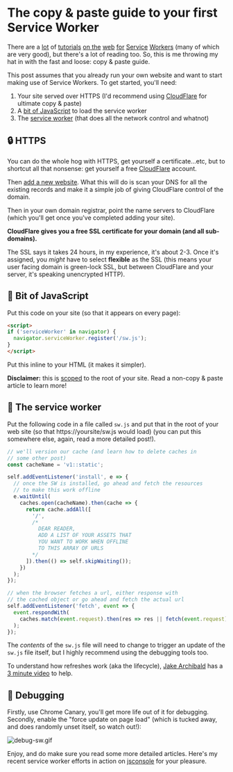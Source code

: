 # The copy & paste guide to your first Service Worker

There are a [lot](https://www.smashingmagazine.com/2016/02/making-a-service-worker/) of [tutorials](https://www.udacity.com/course/offline-web-applications--ud899) [on the](http://www.html5rocks.com/en/tutorials/service-worker/introduction/) [web](https://jakearchibald.com/2014/offline-cookbook/) [for](https://adactio.com/journal/9775) [Service](https://ponyfoo.com/articles/serviceworker-revolution) [Workers](https://ponyfoo.com/articles/progressive-networking-serviceworker) (many of which are very good), but there's a lot of reading too. So, this is me throwing my hat in with the fast and loose: copy & paste guide.

<!--more-->

This post assumes that you already run your own website and want to start making use of Service Workers. To get started, you'll need:

1. Your site served over HTTPS (I'd recommend using [CloudFlare](https://www.cloudflare.com/a/add-site) for ultimate copy & paste)
2. A [bit of JavaScript](#-bit-of-javascript) to load the service worker
3. The [service worker](#-the-service-worker) (that does all the network control and whatnot)

## 🔒 HTTPS

You can do the whole hog with HTTPS, get yourself a certificate...etc, but to shortcut all that nonsense: get yourself a free [CloudFlare](https://www.cloudflare.com) account.

Then [add a new website](https://www.cloudflare.com/a/add-site). What this will do is scan your DNS for all the existing records and make it a simple job of giving CloudFlare control of the domain.

Then in your own domain registrar, point the name servers to CloudFlare (which you'll get once you've completed adding your site).

**CloudFlare gives you a free SSL certificate for your domain (and all sub-domains).**

The SSL says it takes 24 hours, in my experience, it's about 2-3. Once it's assigned, you *might* have to select **flexible** as the SSL (this means your user facing domain is green-lock SSL, but between CloudFlare and your server, it's speaking unencrypted HTTP).

## 🔨 Bit of JavaScript

Put this code on your site (so that it appears on every page):

```html
<script>
if ('serviceWorker' in navigator) {
  navigator.serviceWorker.register('/sw.js');
}
</script>
```

Put this inline to your HTML (it makes it simpler).

**Disclaimer:** this is [scoped](https://github.com/slightlyoff/ServiceWorker/blob/master/explainer.md#getting-started) to the root of your site. Read a non-copy & paste article to learn more!

## 🔋 The service worker

Put the following code in a file called `sw.js` and put that in the root of your web site (so that https://yoursite/sw.js would load) (you can put this somewhere else, again, read a more detailed post!).

```js
// we'll version our cache (and learn how to delete caches in
// some other post)
const cacheName = 'v1::static';

self.addEventListener('install', e => {
  // once the SW is installed, go ahead and fetch the resources
  // to make this work offline
  e.waitUntil(
    caches.open(cacheName).then(cache => {
      return cache.addAll([
        '/',
        /*
          DEAR READER,
          ADD A LIST OF YOUR ASSETS THAT
          YOU WANT TO WORK WHEN OFFLINE
          TO THIS ARRAY OF URLS
        */
      ]).then(() => self.skipWaiting());
    })
  );
});

// when the browser fetches a url, either response with
// the cached object or go ahead and fetch the actual url
self.addEventListener('fetch', event => {
  event.respondWith(
    caches.match(event.request).then(res => res || fetch(event.request))
  );
});
```

The *contents* of the `sw.js` file will need to change to trigger an update of the `sw.js` file itself, but I highly recommend using the debugging tools too.

To understand how refreshes work (aka the lifecycle), [Jake Archibald](https://jakearchibald.com) has a [3 minute video](https://www.youtube.com/watch?v=TF4AB75PyIc) to help.

## 🐛 Debugging

Firstly, use Chrome Canary, you'll get more life out of it for debugging. Secondly, enable the "force update on page load" (which is tucked away, and does randomly unset itself, so watch out!):

![debug-sw.gif](/images/debug-sw.gif)

Enjoy, and do make sure you read some more detailed articles. Here's my recent service worker efforts in action on [jsconsole](https://jsconsole.com) for your pleasure.
